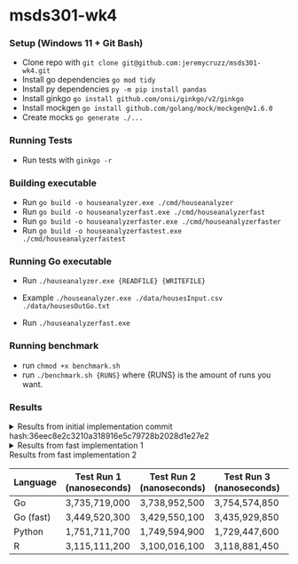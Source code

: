 # msds301-wk4

### Setup (Windows 11 + Git Bash)
- Clone repo with `git clone git@github.com:jeremycruzz/msds301-wk4.git`
- Install go dependencies `go mod tidy`
- Install py dependencies `py -m pip install pandas`
- Install ginkgo `go install github.com/onsi/ginkgo/v2/ginkgo`
- Install mockgen `go install github.com/golang/mock/mockgen@v1.6.0`
- Create mocks `go generate ./...`

### Running Tests
- Run tests with `ginkgo -r`

### Building executable
- Run `go build -o houseanalyzer.exe ./cmd/houseanalyzer`
- Run `go build -o houseanalyzerfast.exe ./cmd/houseanalyzerfast`
- Run `go build -o houseanalyzerfaster.exe ./cmd/houseanalyzerfaster`
- Run `go build -o houseanalyzerfastest.exe ./cmd/houseanalyzerfastest`

### Running Go executable
- Run `./houseanalyzer.exe {READFILE} {WRITEFILE}`
- Example `./houseanalyzer.exe ./data/housesInput.csv ./data/housesOutGo.txt`

- Run `./houseanalyzerfast.exe`

### Running benchmark
- run `chmod +x benchmark.sh`
- run `./benchmark.sh {RUNS}` where {RUNS} is the amount of runs you want.

### Results

<details>
<summary> Results from initial implementation commit hash:36eec8e2c3210a318916e5c79728b2028d1e27e2</summary>

-------------------------------------------------------------------
| Language     | Test Run 1 (nanoseconds) | Test Run 2 (nanoseconds) | Test Run 3 (nanoseconds) |
|--------------|---------------------------|---------------------------|---------------------------|
| Go           |        3,730,301,800       |        3,748,057,300       |        3,717,731,200       |
| Python       |        1,755,509,700       |        1,729,278,400       |        1,735,856,500       |
| R            |        3,106,460,900       |        3,110,648,100       |        3,132,068,400       |
-------------------------------------------------------------------

These results were suprising at first but I realize that go performed the worst because of my implementation of the app. Both the R code and Python accomplished what my Go program accomplished in 7 lines of code. The main issue with my implementation was the way I designed the Block struct. When reading the data we go over `n` rows. With analyze we then go over these rows of data an additional time when creating the pivot table. We then analyze the metrics and convert the data there back to the block struct before writing it.
</details>

<details>
<summary>Results from fast implementation 1</summary>

| Language     | Test Run 1 (nanoseconds) | Test Run 2 (nanoseconds) | Test Run 3 (nanoseconds) | Test Run 4 (nanoseconds) |
|--------------|---------------------------|---------------------------|---------------------------|---------------------------|
| Go           |        3,735,719,000      |        3,738,952,500      |        3,754,574,850      |        3,743,969,050      |
| Go (fast)    |        3,449,520,300      |        3,429,550,100      |        3,435,929,850      |        3,430,158,550      |
| Python       |        1,751,711,700      |        1,749,594,900      |        1,729,447,600      |        1,730,606,250      |
| R            |        3,115,111,200      |        3,100,016,100      |        3,118,881,450      |        3,084,558,750      |


</details>

<summary>Results from fast implementation 2</summary>

| Language     | Test Run 1 (nanoseconds) | Test Run 2 (nanoseconds) | Test Run 3 (nanoseconds) | Test Run 4 (nanoseconds) |
|--------------|---------------------------|---------------------------|---------------------------|---------------------------|
| Go           |        3,735,719,000      |        3,738,952,500      |        3,754,574,850      |        3,743,969,050      |
| Go (fast)    |        3,449,520,300      |        3,429,550,100      |        3,435,929,850      |        3,430,158,550      |
| Python       |        1,751,711,700      |        1,749,594,900      |        1,729,447,600      |        1,730,606,250      |
| R            |        3,115,111,200      |        3,100,016,100      |        3,118,881,450      |        3,084,558,750      |


</details>